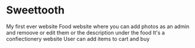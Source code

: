 # Sweettooth
My first ever website
Food website where you can add photos as an admin and remoove or edit them or the description under the food
It's a confiectionery website 
User can add items to cart and buy
